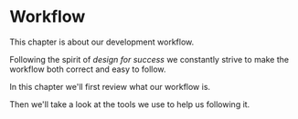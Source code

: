 # Workflow
This chapter is about our development workflow.

Following the spirit of *design for success* we constantly strive to make the workflow both correct and easy to follow.

In this chapter we'll first review what our workflow is.

Then we'll take a look at the tools we use to help us following it.